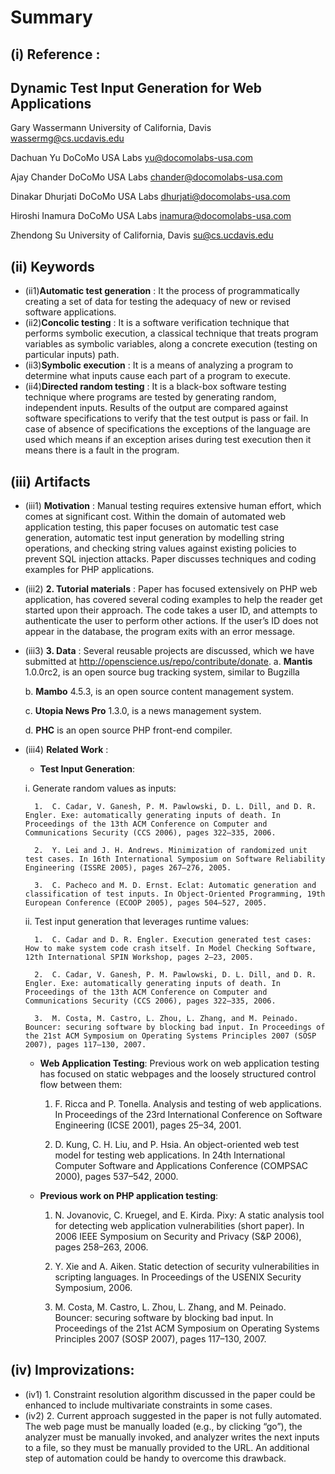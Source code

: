# Summary 
## (i) Reference : 
## Dynamic Test Input Generation for Web Applications
Gary Wassermann
University of California, Davis
wassermg@cs.ucdavis.edu

Dachuan Yu
DoCoMo USA Labs
yu@docomolabs-usa.com

Ajay Chander
DoCoMo USA Labs
chander@docomolabs-usa.com

Dinakar Dhurjati
DoCoMo USA Labs
dhurjati@docomolabs-usa.com

Hiroshi Inamura
DoCoMo USA Labs
inamura@docomolabs-usa.com

Zhendong Su
University of California, Davis
su@cs.ucdavis.edu

## (ii) Keywords
  * (ii1)**Automatic test generation** : It the process of programmatically creating a set of data for testing the adequacy of new or revised software applications.
  * (ii2)**Concolic testing** : It is a software verification technique that performs symbolic execution, a classical technique that treats program variables as symbolic variables, along a concrete execution (testing on particular inputs) path. 
  * (ii3)**Symbolic execution** : It is a means of analyzing a program to determine what inputs cause each part of a program to execute.
  * (ii4)**Directed random testing**  : It is a black-box software testing technique where programs are tested by generating random, independent inputs. Results of the output are compared against software specifications to verify that the test output is pass or fail. In case of absence of specifications the exceptions of the language are used which means if an exception arises during test execution then it means there is a fault in the program.

## (iii) Artifacts
* (iii1) **Motivation** : Manual testing requires extensive human effort, which comes at significant cost. Within the domain of automated web application testing, this paper focuses on automatic test case generation, automatic test input generation by modelling string operations, and checking string values against existing policies to prevent SQL injection attacks. Paper discusses techniques and coding examples for PHP applications.
* (iii2) **2.	Tutorial materials** : Paper has focused extensively on PHP web application, has covered several coding examples to help the reader get started upon their approach. The code takes a user ID, and attempts to authenticate the user to perform other actions. If the user’s ID does not appear in the database, the program exits with an error message.
* (iii3) **3.	Data** : Several reusable projects are discussed, which we have submitted  at http://openscience.us/repo/contribute/donate.
    a.	**Mantis** 1.0.0rc2, is an open source bug tracking system, similar to Bugzilla

    b.	**Mambo** 4.5.3, is an open source content management system.

    c.	**Utopia News Pro** 1.3.0, is a news management system.

    d.	**PHC** is an open source PHP front-end compiler.
* (iii4) **Related Work** : 
   * 	**Test Input Generation**: 
   
    i.	Generate random values as inputs:
    
        1.	C. Cadar, V. Ganesh, P. M. Pawlowski, D. L. Dill, and D. R. Engler. Exe: automatically generating inputs of death. In Proceedings of the 13th ACM Conference on Computer and Communications Security (CCS 2006), pages 322–335, 2006.
      
        2.	Y. Lei and J. H. Andrews. Minimization of randomized unit test cases. In 16th International Symposium on Software Reliability Engineering (ISSRE 2005), pages 267–276, 2005.
      
        3.	C. Pacheco and M. D. Ernst. Eclat: Automatic generation and classification of test inputs. In Object-Oriented Programming, 19th European Conference (ECOOP 2005), pages 504–527, 2005.

    ii.	Test input generation that leverages runtime values:
    
        1.	C. Cadar and D. R. Engler. Execution generated test cases: How to make system code crash itself. In Model Checking Software, 12th International SPIN Workshop, pages 2–23, 2005.
      
        2.	C. Cadar, V. Ganesh, P. M. Pawlowski, D. L. Dill, and D. R. Engler. Exe: automatically generating inputs of death. In Proceedings of the 13th ACM Conference on Computer and Communications Security (CCS 2006), pages 322–335, 2006.

        3.	M. Costa, M. Castro, L. Zhou, L. Zhang, and M. Peinado. Bouncer: securing software by blocking bad input. In Proceedings of the 21st ACM Symposium on Operating Systems Principles 2007 (SOSP 2007), pages 117–130, 2007.

    * **Web Application Testing**: Previous work on web application testing has focused on static webpages and the loosely structured control flow between them: 
    
        1.	F. Ricca and P. Tonella. Analysis and testing of web applications. In Proceedings of the 23rd International Conference on Software Engineering (ICSE 2001), pages 25–34, 2001.
    
        2.	D. Kung, C. H. Liu, and P. Hsia. An object-oriented web test model for testing web applications. In 24th International Computer Software and Applications Conference (COMPSAC 2000), pages 537–542, 2000.

    * **Previous work on PHP application testing**:
    
        1.	N. Jovanovic, C. Kruegel, and E. Kirda. Pixy: A static analysis tool for detecting web application vulnerabilities (short paper). In 2006 IEEE Symposium on Security and Privacy (S&P 2006), pages 258–263, 2006.
    
        2.	Y. Xie and A. Aiken. Static detection of security vulnerabilities in scripting languages. In Proceedings of the USENIX Security Symposium, 2006.

        3.	M. Costa, M. Castro, L. Zhou, L. Zhang, and M. Peinado. Bouncer: securing software by blocking bad input. In Proceedings of the 21st ACM Symposium on Operating Systems Principles 2007 (SOSP 2007), pages 117–130, 2007.

## (iv) Improvizations:
  * (iv1) 1.	Constraint resolution algorithm discussed in the paper could be enhanced to include multivariate constraints in some cases.
  * (iv2) 2.	Current approach suggested in the paper is not fully automated. The web page must be manually loaded (e.g., by clicking “go”), the analyzer must be manually invoked, and analyzer writes the next inputs to a file, so they must be manually provided to the URL. An additional step of automation could be handy to overcome this drawback.



